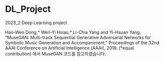 # DL_Project
2023_2 Deep Learning project


Hao-Wen Dong,* Wen-Yi Hsiao,* Li-Chia Yang and Yi-Hsuan Yang, "MuseGAN: Multi-track Sequential Generative Adversarial Networks for Symbolic Music Generation and Accompaniment," Proceedings of the 32nd AAAI Conference on Artificial Intelligence (AAAI), 2018. (*equal contribution) 에서 MuseGAN 코드를 참고하였습니다.
